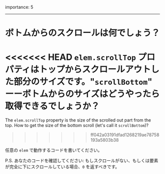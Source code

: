 importance: 5

---

# ボトムからのスクロールは何でしょう？

<<<<<<< HEAD
`elem.scrollTop` プロパティはトップからスクロールアウトした部分のサイズです。"`scrollBottom`" ーーボトムからのサイズはどうやったら取得できるでしょうか？
=======
The `elem.scrollTop` property is the size of the scrolled out part from the top. How to get the size of the bottom scroll (let's call it `scrollBottom`)?
>>>>>>> ff042a03191dfad1268219ae78758193a5803b38

任意の `elem` で動作するコードを書いてください。

P.S. あなたのコードを確認してください: もしスクロールがない、もしくは要素が完全に下にスクロールしている場合、`0` を返すべきです。
